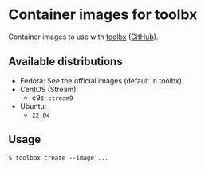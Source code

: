 # Container images for toolbx

Container images to use with [toolbx](https://containertoolbx.org/)
([GitHub](https://github.com/containers/toolbox)).

## Available distributions

- Fedora: See the official images (default in toolbx)
- CentOS (Stream):
  - c9s: `stream9`
- Ubuntu:
  - `22.04`

## Usage

```
$ toolbox create --image ...
```
